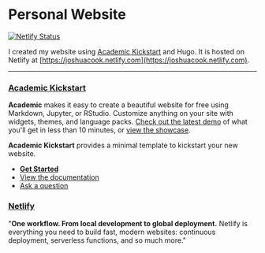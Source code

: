 # Personal Website

[![Netlify Status](https://api.netlify.com/api/v1/badges/476d73fd-0900-4ce7-9f2c-f06ba76fceb6/deploy-status)](https://app.netlify.com/sites/joshuacook/deploys)

I created my website using [Academic Kickstart](https://sourcethemes.com/academic/) and Hugo. It is hosted on Netlify at [https://joshuacook.netlify.com](https://joshuacook.netlify.com).

---

### [Academic Kickstart](https://sourcethemes.com/academic/)

**Academic** makes it easy to create a beautiful website for free using Markdown, Jupyter, or RStudio. Customize anything on your site with widgets, themes, and language packs. [Check out the latest demo](https://academic-demo.netlify.com/) of what you'll get in less than 10 minutes, or [view the showcase](https://sourcethemes.com/academic/#expo).

**Academic Kickstart** provides a minimal template to kickstart your new website.

- [**Get Started**](#install)
- [View the documentation](https://sourcethemes.com/academic/docs/)
- [Ask a question](http://discuss.gohugo.io/)


### [Netlify](https://www.netlify.com)

"**One workflow. From local development to global deployment.** Netlify is everything you need to build fast, modern websites: continuous deployment, serverless functions, and so much more."
